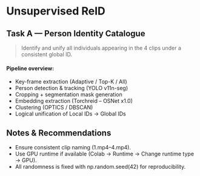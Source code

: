 # Unsupervised ReID

## Task A — Person Identity Catalogue
> Identify and unify all individuals appearing in the 4 clips under a consistent global ID.

#### Pipeline overview:
- Key-frame extraction (Adaptive / Top-K / All)
- Person detection & tracking (YOLO v11n-seg)
- Cropping + segmentation mask generation
- Embedding extraction (Torchreid – OSNet x1.0)
- Clustering (OPTICS / DBSCAN)
- Logical unification of Local IDs → Global IDs

## Notes & Recommendations

- Ensure consistent clip naming (1.mp4–4.mp4).
- Use GPU runtime if available (Colab → Runtime → Change runtime type → GPU).
- All randomness is fixed with np.random.seed(42) for reproducibility.
